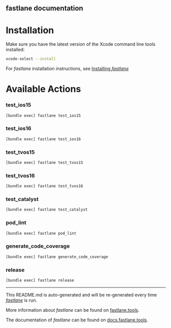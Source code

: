 fastlane documentation
----

# Installation

Make sure you have the latest version of the Xcode command line tools installed:

```sh
xcode-select --install
```

For _fastlane_ installation instructions, see [Installing _fastlane_](https://docs.fastlane.tools/#installing-fastlane)

# Available Actions

### test_ios15

```sh
[bundle exec] fastlane test_ios15
```



### test_ios16

```sh
[bundle exec] fastlane test_ios16
```



### test_tvos15

```sh
[bundle exec] fastlane test_tvos15
```



### test_tvos16

```sh
[bundle exec] fastlane test_tvos16
```



### test_catalyst

```sh
[bundle exec] fastlane test_catalyst
```



### pod_lint

```sh
[bundle exec] fastlane pod_lint
```



### generate_code_coverage

```sh
[bundle exec] fastlane generate_code_coverage
```



### release

```sh
[bundle exec] fastlane release
```



----

This README.md is auto-generated and will be re-generated every time [_fastlane_](https://fastlane.tools) is run.

More information about _fastlane_ can be found on [fastlane.tools](https://fastlane.tools).

The documentation of _fastlane_ can be found on [docs.fastlane.tools](https://docs.fastlane.tools).
